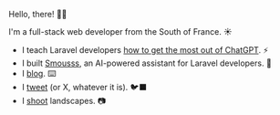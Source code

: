 Hello, there! 👋🏻

I'm a full-stack web developer from the South of France. ☀️

- I teach Laravel developers [how to get the most out of ChatGPT](https://superchargedlaravel.com). ⚡️
- I built [Smousss](https://smousss.com), an AI-powered assistant for Laravel developers. 🤖
- I [blog](https://benjamincrozat.com). ⌨️
- I [tweet](https://twitter.com/benjamincrozat) (or X, whatever it is). 🐦‍⬛
- I [shoot](https://www.instagram.com/benjamincrozat/) landscapes. 📷
